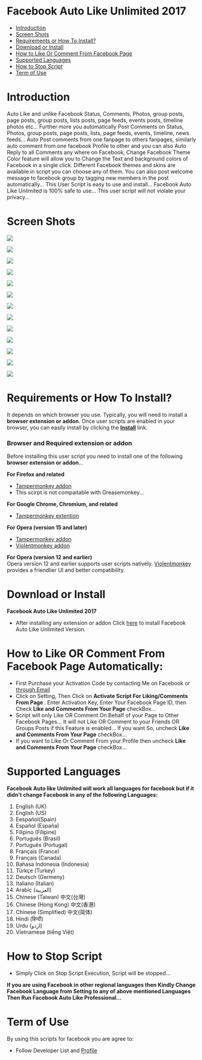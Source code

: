 Facebook Auto Like Unlimited 2017
==============================
- [Introduction](#introduction)
- [Screen Shots](#screen-shots)
- [Requirements or How To Install?](#requirements-or-how-to-install)
- [Download or Install](#download-or-install)
- [How to Like Or Comment From Facebook Page](#how-to-like-or-comment-from-facebook-page-automatically)
- [Supported Languages](#supported-languages)
- [How to Stop Script](#how-to-stop-script)
- [Term of Use](#term-of-use)

Introduction
============
Auto Like and unlike Facebook Status, Comments, Photos, group posts, page posts, group posts, lists posts, page feeds, events posts, timeline photos etc... Further more you automatically Post Comments on Status, Photos, group posts, page posts, lists, page feeds, events, timeline, news feeds... Auto Post comments from one fanpage to others fanpages, similarly auto comment from one facebook Profile to other and you can also Auto Reply to all Comments any where on Facebook, Change Facebook Theme Color feature will allow you to Change the Text and background colors of Facebook in a single click. Different Facebook themes and skins are available in script you can choose any of them. You can also post welcome message to facebook group by tagging new members in the post automatically...
This User Script is easy to use and install... Facebook Auto Like Unlimited is 100% safe to use... This user script will not violate your privacy... 

Screen Shots
===================
![](https://github.com/ZiaUrR3hman/FacebookAutoLikeProfessional/raw/master/images/LikeOrCommentAsFacebookPageScript.png)

![](https://github.com/ZiaUrR3hman/FacebookAutoLikeProfessional/raw/master/images/facebookAutoLikeUnlimitedChangeTheme.PNG)

![](https://github.com/ZiaUrR3hman/FacebookAutoLikeProfessional/raw/master/images/postCommentMenu.PNG)

![](https://github.com/ZiaUrR3hman/FacebookAutoLikeProfessional/raw/master/images/AutoReplyToCOmments.png)

![](https://github.com/ZiaUrR3hman/FacebookAutoLikeProfessional/raw/master/images/ViewRandomCOmments.png)

![](https://github.com/ZiaUrR3hman/FacebookAutoLikeProfessional/raw/master/images/ChangeSpeed.png)

![](https://github.com/ZiaUrR3hman/FacebookAutoLikeProfessional/raw/master/images/t1.PNG)

![](https://github.com/ZiaUrR3hman/FacebookAutoLikeProfessional/raw/master/images/t2.PNG)

![](https://github.com/ZiaUrR3hman/FacebookAutoLikeProfessional/raw/master/images/t3.PNG)

![](https://github.com/ZiaUrR3hman/FacebookAutoLikeProfessional/raw/master/images/t4.PNG)

![](https://github.com/ZiaUrR3hman/FacebookAutoLikeProfessional/raw/master/images/t5.PNG)

![](https://github.com/ZiaUrR3hman/FacebookAutoLikeProfessional/raw/master/images/t6.PNG)

![](https://github.com/ZiaUrR3hman/FacebookAutoLikeProfessional/raw/master/images/t7.PNG)


Requirements or How To Install?
===================
It depends on which browser you use. Typically, you will need to install a <b>browser extension or addon</b>.
Once user scripts are enabled in your browser, you can easily install by clicking the  <b>[Install](#download-or-install)</b> link.

<h3>Browser and Required extension or addon</h3>
Before installing this user script you need to install one of the following <b>browser extension or addon</b>...

<b>For Firefox and related</b>
  - [Tampermonkey addon](https://addons.mozilla.org/en-US/firefox/addon/tampermonkey/)<br>
  - This scirpt is not compaitable with Greasemonkey...

<b>For Google Chrome, Chromium, and related</b>
  - [Tampermonkey extention](https://chrome.google.com/webstore/detail/tampermonkey/dhdgffkkebhmkfjojejmpbldmpobfkfo) <br>

<b>For Opera (version 15 and later)</b>
  - [Tampermonkey addon](https://addons.opera.com/en/extensions/details/tampermonkey-beta)<br>
  - [Violentmonkey addon](https://addons.opera.com/en/extensions/details/violent-monkey)

<b>For Opera (version 12 and earlier)</b><br>
Opera version 12 and earlier supports user scripts natively. [Violentmonkey](https://addons.opera.com/en/extensions/details/violent-monkey) provides a friendlier UI and better compatibility.

Download or Install
===================
<b>Facebook Auto Like Unlimited 2017</b>
- After installing any extension or addon Click [here](https://raw.githubusercontent.com/ZiaUrR3hman/FacebookAutoLikeProfessional/master/FacebookAutoLikeUnlimited.user.js) to install Facebook Auto Like Unlimited Version.

How to Like OR Comment From Facebook Page Automatically:
========================================================
  - First Purchase your Activation Code by contacting Me on Facebook or [through Email](mailto:ziaurr3hman@hotmail.com)
  - Click on Setting, Then Click on <b>Activate Script For Liking/Comments From Page </b>. Enter Activation Key, Enter Your Facebook Page ID, then Check <b>Like and Comments From Your Page</b> checkBox...
  - Script will only Like OR Comment On Behalf of your Page to Other Facebook Pages... It will not Like OR Comment to your Friends OR Groups Posts if this Feature is enabled... If you want So, uncheck <b>Like and Comments From Your Page</b> checkBox...
  - If you want to Like Or Comment From your Profile then uncheck <b>Like and Comments From Your Page</b> checkBox...

Supported Languages
===================
<b>Facebook Auto like Unlimited will work all languages for facebook but if it didn't change Facebook in any of the following Languages:</b>

1.	English (UK)<br>
2.	English (US)<br>
3.	Eespañol(Spain)<br>
4.	Español (España)<br>
5.	Filipino (Filipine)<br>
6.	Português (Brasil)<br>
7.	Português (Portugal)<br>
8.	Français (France)<br>
9.	Français (Canada)<br>
10.	Bahasa Indonesia (Indonesia)<br>
11.	Türkçe (Turkey)<br>
12.	Deutsch (Germeny)<br>
13.	Italiano (Italian)<br>
14.	Arabic (العربية)<br>
15.	Chinese (Taiwan) 中文(台灣)<br>
16.	Chinese (Hong Kong) 中文(香港)<br>
17.	Chinese (Simplified) 中文(简体)<br>
18.	Hindi (हिन्दी) <br>
19.	Urdu (اردو)<br>
20.	Vietnamese (tiếng Việt)<br>

How to Stop Script
=================
  - Simply Click on Stop Script Execution, Script will be stopped...
    
<b>If you are using Facebook in other regional languages then Kindly Change Facebook Language from Setting to any of above mentioned Languages Then Run Facebook Auto Like Professional...</b>

Term of Use
===========
By using this scripts for facebook you are agree to:
- Follow Developer List and [Profile](https://www.facebook.com/ZiaUrR3hman)
